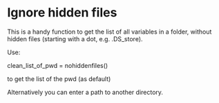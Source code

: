 # Ignore hidden files
This is a handy function to get the list of all variables in a folder, without hidden files (starting with a dot, e.g. .DS_store).

Use:

clean_list_of_pwd = nohiddenfiles()

to get the list of the pwd (as default)

Alternatively you can enter a path to another directory.
